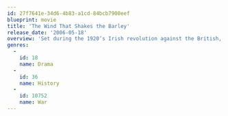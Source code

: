 ```yaml
---
id: 27f7641e-34d6-4b83-a1cd-84bcb7900eef
blueprint: movie
title: 'The Wind That Shakes the Barley'
release_date: '2006-05-18'
overview: 'Set during the 1920’s Irish revolution against the British, an Irish medical student is about to start his new job in London – but after he witnesses the mercenary atrocities of the British, he decides to join his brother in the IRA to fight for Irish independence.'
genres:
  -
    id: 18
    name: Drama
  -
    id: 36
    name: History
  -
    id: 10752
    name: War
---
```

